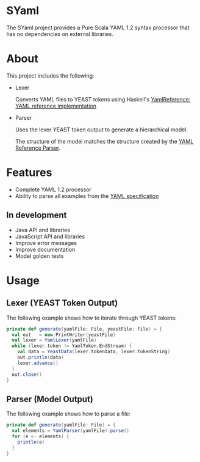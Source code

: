 # SYaml

The SYaml project provides a Pure Scala YAML 1.2 syntax processor that has no dependencies on external libraries.

# About

This project includes the following: 

- Lexer

  Converts YAML files to YEAST tokens using Haskell's [YamlReference: YAML reference implementation](https://hackage.haskell.org/package/YamlReference)

- Parser

  Uses the lexer YEAST token output to generate a hierarchical model.

  The structure of the model matches the structure created by the [YAML Reference Parser](http://ben-kiki.org/ypaste/).

# Features

- Complete YAML 1.2 processor
- Ability to parse all examples from the [YAML specification](http://www.yaml.org/spec/1.2/spec.html)

## In development

- Java API and libraries
- JavaScript API and libraries
- Improve error messages
- Improve documentation
- Model golden tests

# Usage

## Lexer (YEAST Token Output)

The following example shows how to iterate through YEAST tokens:

```scala
private def generate(yamlFile: File, yeastFile: File) = {
  val out   = new PrintWriter(yeastFile)
  val lexer = YamlLexer(yamlFile)
  while (lexer.token != YamlToken.EndStream) {
    val data = YeastData(lexer.tokenData, lexer.tokenString)
    out.println(data)
    lexer.advance()
  }
  out.close()
}
```

## Parser (Model Output)

The following example shows how to parse a file:

```scala
private def generate(yamlFile: File) = {
  val elements = YamlParser(yamlFile).parse()
  for (e <- elements) {
    println(e)
  }
}
```
